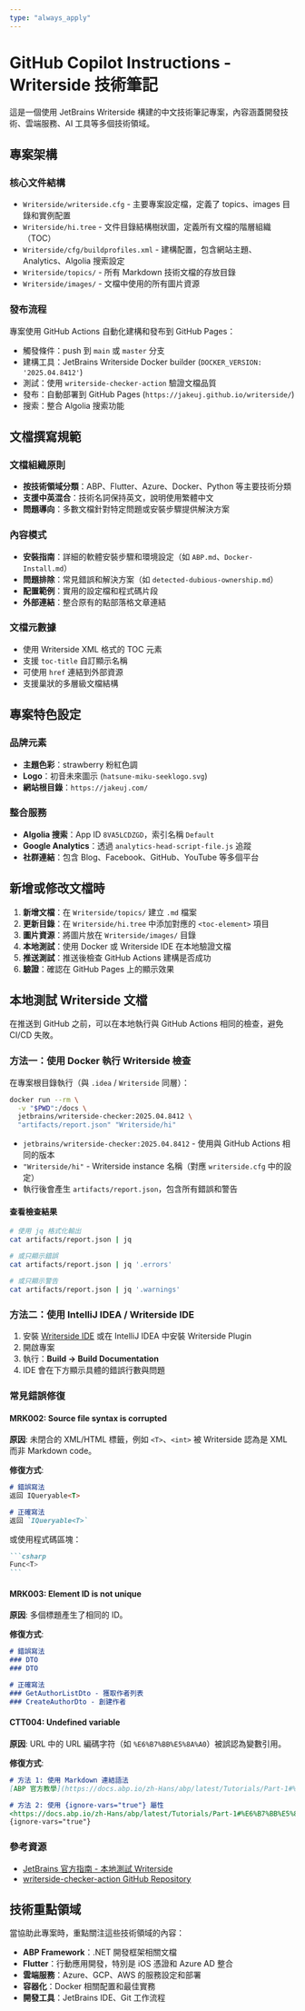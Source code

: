 ```yaml
---
type: "always_apply"
---
```


# GitHub Copilot Instructions - Writerside 技術筆記

這是一個使用 JetBrains Writerside 構建的中文技術筆記專案，內容涵蓋開發技術、雲端服務、AI 工具等多個技術領域。

## 專案架構

### 核心文件結構
- `Writerside/writerside.cfg` - 主要專案設定檔，定義了 topics、images 目錄和實例配置
- `Writerside/hi.tree` - 文件目錄結構樹狀圖，定義所有文檔的階層組織（TOC）
- `Writerside/cfg/buildprofiles.xml` - 建構配置，包含網站主題、Analytics、Algolia 搜索設定
- `Writerside/topics/` - 所有 Markdown 技術文檔的存放目錄
- `Writerside/images/` - 文檔中使用的所有圖片資源

### 發布流程
專案使用 GitHub Actions 自動化建構和發布到 GitHub Pages：
- 觸發條件：push 到 `main` 或 `master` 分支
- 建構工具：JetBrains Writerside Docker builder (`DOCKER_VERSION: '2025.04.8412'`)
- 測試：使用 `writerside-checker-action` 驗證文檔品質
- 發布：自動部署到 GitHub Pages (`https://jakeuj.github.io/writerside/`)
- 搜索：整合 Algolia 搜索功能

## 文檔撰寫規範

### 文檔組織原則
- **按技術領域分類**：ABP、Flutter、Azure、Docker、Python 等主要技術分類
- **支援中英混合**：技術名詞保持英文，說明使用繁體中文
- **問題導向**：多數文檔針對特定問題或安裝步驟提供解決方案

### 內容模式
- **安裝指南**：詳細的軟體安裝步驟和環境設定（如 `ABP.md`、`Docker-Install.md`）
- **問題排除**：常見錯誤和解決方案（如 `detected-dubious-ownership.md`）
- **配置範例**：實用的設定檔和程式碼片段
- **外部連結**：整合原有的點部落格文章連結

### 文檔元數據
- 使用 Writerside XML 格式的 TOC 元素
- 支援 `toc-title` 自訂顯示名稱
- 可使用 `href` 連結到外部資源
- 支援巢狀的多層級文檔結構

## 專案特色設定

### 品牌元素
- **主題色彩**：strawberry 粉紅色調
- **Logo**：初音未來圖示 (`hatsune-miku-seeklogo.svg`)
- **網站根目錄**：`https://jakeuj.com/`

### 整合服務
- **Algolia 搜索**：App ID `8VA5LCDZGD`，索引名稱 `Default`
- **Google Analytics**：透過 `analytics-head-script-file.js` 追蹤
- **社群連結**：包含 Blog、Facebook、GitHub、YouTube 等多個平台

## 新增或修改文檔時

1. **新增文檔**：在 `Writerside/topics/` 建立 `.md` 檔案
2. **更新目錄**：在 `Writerside/hi.tree` 中添加對應的 `<toc-element>` 項目
3. **圖片資源**：將圖片放在 `Writerside/images/` 目錄
4. **本地測試**：使用 Docker 或 Writerside IDE 在本地驗證文檔
5. **推送測試**：推送後檢查 GitHub Actions 建構是否成功
6. **驗證**：確認在 GitHub Pages 上的顯示效果

## 本地測試 Writerside 文檔

在推送到 GitHub 之前，可以在本地執行與 GitHub Actions 相同的檢查，避免 CI/CD 失敗。

### 方法一：使用 Docker 執行 Writerside 檢查

在專案根目錄執行（與 `.idea` / `Writerside` 同層）：

```bash
docker run --rm \
  -v "$PWD":/docs \
  jetbrains/writerside-checker:2025.04.8412 \
  "artifacts/report.json" "Writerside/hi"
```

- `jetbrains/writerside-checker:2025.04.8412` - 使用與 GitHub Actions 相同的版本
- `"Writerside/hi"` - Writerside instance 名稱（對應 `writerside.cfg` 中的設定）
- 執行後會產生 `artifacts/report.json`，包含所有錯誤和警告

#### 查看檢查結果

```bash
# 使用 jq 格式化輸出
cat artifacts/report.json | jq

# 或只顯示錯誤
cat artifacts/report.json | jq '.errors'

# 或只顯示警告
cat artifacts/report.json | jq '.warnings'
```

### 方法二：使用 IntelliJ IDEA / Writerside IDE

1. 安裝 [Writerside IDE](https://www.jetbrains.com/writerside/) 或在 IntelliJ IDEA 中安裝 Writerside Plugin
2. 開啟專案
3. 執行：**Build → Build Documentation**
4. IDE 會在下方顯示具體的錯誤行數與問題

### 常見錯誤修復

#### MRK002: Source file syntax is corrupted

**原因**: 未閉合的 XML/HTML 標籤，例如 `<T>`、`<int>` 被 Writerside 認為是 XML 而非 Markdown code。

**修復方式**:
```markdown
# 錯誤寫法
返回 IQueryable<T>

# 正確寫法
返回 `IQueryable<T>`
```

或使用程式碼區塊：
````markdown
```csharp
Func<T>
```
````

#### MRK003: Element ID is not unique

**原因**: 多個標題產生了相同的 ID。

**修復方式**:
```markdown
# 錯誤寫法
### DTO
### DTO

# 正確寫法
### GetAuthorListDto - 獲取作者列表
### CreateAuthorDto - 創建作者
```

#### CTT004: Undefined variable

**原因**: URL 中的 URL 編碼字符（如 `%E6%B7%BB%E5%8A%A0`）被誤認為變數引用。

**修復方式**:
```markdown
# 方法 1: 使用 Markdown 連結語法
[ABP 官方教學](https://docs.abp.io/zh-Hans/abp/latest/Tutorials/Part-1#%E6%B7%BB%E5%8A%A0)

# 方法 2: 使用 {ignore-vars="true"} 屬性
<https://docs.abp.io/zh-Hans/abp/latest/Tutorials/Part-1#%E6%B7%BB%E5%8A%A0>
{ignore-vars="true"}
```

### 參考資源

- [JetBrains 官方指南 - 本地測試 Writerside](https://www.jetbrains.com/help/writerside/testing-your-docs-locally.html)
- [writerside-checker-action GitHub Repository](https://github.com/JetBrains/writerside-checker-action)

## 技術重點領域

當協助此專案時，重點關注這些技術領域的內容：
- **ABP Framework**：.NET 開發框架相關文檔
- **Flutter**：行動應用開發，特別是 iOS 憑證和 Azure AD 整合
- **雲端服務**：Azure、GCP、AWS 的服務設定和部署
- **容器化**：Docker 相關配置和最佳實務
- **開發工具**：JetBrains IDE、Git 工作流程